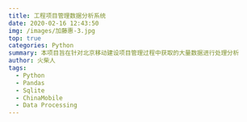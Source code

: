 ```yaml
---
title: 工程项目管理数据分析系统
date: 2020-02-16 12:43:50
img: /images/加藤惠-3.jpg
top: true
categories: Python
summary: 本项目旨在针对北京移动建设项目管理过程中获取的大量数据进行处理分析
author: 火柴人
tags:
  - Python
  - Pandas
  - Sqlite
  - ChinaMobile
  - Data Processing
---
```

